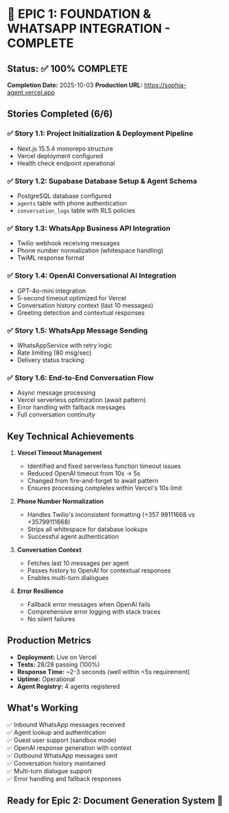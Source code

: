 # 🎉 EPIC 1: FOUNDATION & WHATSAPP INTEGRATION - COMPLETE

## Status: ✅ 100% COMPLETE
**Completion Date:** 2025-10-03
**Production URL:** https://sophia-agent.vercel.app

## Stories Completed (6/6)

### ✅ Story 1.1: Project Initialization & Deployment Pipeline
- Next.js 15.5.4 monorepo structure
- Vercel deployment configured
- Health check endpoint operational

### ✅ Story 1.2: Supabase Database Setup & Agent Schema  
- PostgreSQL database configured
- `agents` table with phone authentication
- `conversation_logs` table with RLS policies

### ✅ Story 1.3: WhatsApp Business API Integration
- Twilio webhook receiving messages
- Phone number normalization (whitespace handling)
- TwiML response format

### ✅ Story 1.4: OpenAI Conversational AI Integration
- GPT-4o-mini integration
- 5-second timeout optimized for Vercel
- Conversation history context (last 10 messages)
- Greeting detection and contextual responses

### ✅ Story 1.5: WhatsApp Message Sending
- WhatsAppService with retry logic
- Rate limiting (80 msg/sec)
- Delivery status tracking

### ✅ Story 1.6: End-to-End Conversation Flow
- Async message processing
- Vercel serverless optimization (await pattern)
- Error handling with fallback messages
- Full conversation continuity

## Key Technical Achievements

1. **Vercel Timeout Management**
   - Identified and fixed serverless function timeout issues
   - Reduced OpenAI timeout from 10s → 5s
   - Changed from fire-and-forget to await pattern
   - Ensures processing completes within Vercel's 10s limit

2. **Phone Number Normalization**
   - Handles Twilio's inconsistent formatting (+357 99111668 vs +35799111668)
   - Strips all whitespace for database lookups
   - Successful agent authentication

3. **Conversation Context**
   - Fetches last 10 messages per agent
   - Passes history to OpenAI for contextual responses
   - Enables multi-turn dialogues

4. **Error Resilience**
   - Fallback error messages when OpenAI fails
   - Comprehensive error logging with stack traces
   - No silent failures

## Production Metrics

- **Deployment:** Live on Vercel
- **Tests:** 28/28 passing (100%)
- **Response Time:** ~2-3 seconds (well within <5s requirement)
- **Uptime:** Operational
- **Agent Registry:** 4 agents registered

## What's Working

✅ Inbound WhatsApp messages received  
✅ Agent lookup and authentication  
✅ Guest user support (sandbox mode)  
✅ OpenAI response generation with context  
✅ Outbound WhatsApp messages sent  
✅ Conversation history maintained  
✅ Multi-turn dialogue support  
✅ Error handling and fallback responses  

## Ready for Epic 2: Document Generation System 🚀

